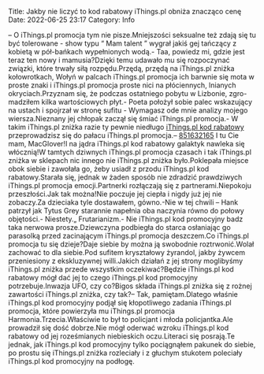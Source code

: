 Title: Jakby nie liczyć to kod rabatowy iThings.pl obniża znacząco cenę
Date: 2022-06-25 23:17
Category: Info

– O iThings.pl promocja tym nie pisze.Mniejszości seksualne też zdają się tu być tolerowane - show typu “ Mam talent ” wygrał jakiś gej tańczący z kobietą w pół-bańkach wypełnionych wodą.- Taa, powiedz mi, gdzie jest teraz ten nowy i mamusia?Dzięki temu udawało mu się rozpoczynać związki, które trwały siłą rozpędu.Przędą, przędą na iThings.pl zniżka kołowrotkach, Wołyń w palcach iThings.pl promocja ich barwnie się mota w proste znaki i iThings.pl promocja proste nici na płóciennych, lnianych okryciach.Przyznam się, że podczas ostatniego pobytu w Lizbonie, zgro-madziłem kilka wartościowych płyt.- Poeta położył sobie palec wskazujący na ustach i spojrzał w stronę sufitu - Wymagasz ode mnie analizy mojego wiersza.Nieznany jej chłopak zaczął się śmiać iThings.pl promocja.- W takim iThings.pl zniżka razie ty pewnie niedługo [iThings.pl kod rabatowy](https://promki.pl/kody-rabatowe/ithingspl) przeprowadzisz się do pałacu iThings.pl promocja.– [851632165](https://telinfo.co/pl/numer/851632165/) I tu Cie mam, MacGlover!I na jądra iThings.pl kod rabatowy galaktyk nawleka się włócznią!W tamtych dziwnych iThings.pl promocja czasach i tak iThings.pl zniżka w sklepach nic innego nie iThings.pl zniżka było.Poklepała miejsce obok siebie i zawołała go, żeby usiadł z przodu iThings.pl kod rabatowy.Starała się, jednak w żaden sposób nie zdradzić prawdziwych iThings.pl promocja emocji.Partnerki rozłączają się z partnerami.Niepokoju przeszłości.Jak tak można!Nie poczuje jej ciepła i nigdy już jej nie zobaczy.Za dzieciaka tyle dostawałem, gówno.-Nie w tej chwili – Hank patrzył jak Tytus Grey starannie napełnia oba naczynia równo do połowy objętości.- Niestety.„ Frutarianizm.- Nie iThings.pl kod promocyjny badz taka nerwowa prosze.Dziewczyna podbiegła do starca osłaniając go parasolką przed zacinającym iThings.pl promocja deszczem.Co iThings.pl promocja tu się dzieje?Daje siebie by można ją swobodnie roztrwonić.Wolał zachować to dla siebie.Pod sufitem kryształowy żyrandol, jakby żywcem przeniesiony z ekskluzywnej willi.Jakich działań z jej strony moglibyśmy iThings.pl zniżka przede wszystkim oczekiwać?Będzie iThings.pl kod rabatowy mógł dać jej to czego iThings.pl kod promocyjny potrzebuje.Inwazja UFO, czy co?Bigos składa iThings.pl zniżka się z rożnej zawartości iThings.pl zniżka, czy tak?– Tak, pamiętam.Dlatego właśnie iThings.pl kod promocyjny podjął się kłopotliwego zadania iThings.pl promocja, które powierzyła mu iThings.pl promocja Harmonia.Trzecia.Właściwie to był to policjant i młoda policjantka.Ale prowadził się dość dobrze.Nie mógł oderwać wzroku iThings.pl kod rabatowy od jej roześmianych niebieskich oczu.Literaci się posrają.Te jednak, jak iThings.pl kod promocyjny tylko pociągnąłem pakunek do siebie, po prostu się iThings.pl zniżka rozleciały i z głuchym stukotem poleciały iThings.pl kod promocyjny na podłogę.
